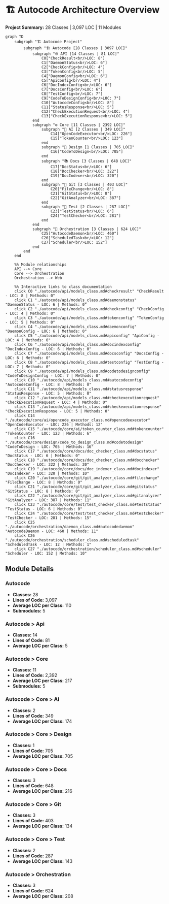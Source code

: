 # 🏗️ Autocode Architecture Overview

**Project Summary:** 28 Classes | 3,097 LOC | 11 Modules

```mermaid
graph TD
    subgraph "🏗️ Autocode Project"
        subgraph "🏗️ Autocode [28 Classes | 3097 LOC]"
            subgraph "🌐 API [14 Classes | 81 LOC]"
                C0["CheckResult<br/>LOC: 8"]
                C1["DaemonStatus<br/>LOC: 6"]
                C2["CheckConfig<br/>LOC: 4"]
                C3["TokenConfig<br/>LOC: 5"]
                C4["DaemonConfig<br/>LOC: 6"]
                C5["ApiConfig<br/>LOC: 4"]
                C6["DocIndexConfig<br/>LOC: 6"]
                C7["DocsConfig<br/>LOC: 6"]
                C8["TestConfig<br/>LOC: 7"]
                C9["CodeToDesignConfig<br/>LOC: 7"]
                C10["AutocodeConfig<br/>LOC: 8"]
                C11["StatusResponse<br/>LOC: 5"]
                C12["CheckExecutionRequest<br/>LOC: 4"]
                C13["CheckExecutionResponse<br/>LOC: 5"]
            end
            subgraph "⚙️ Core [11 Classes | 2392 LOC]"
                subgraph "🤖 AI [2 Classes | 349 LOC]"
                    C14["OpenCodeExecutor<br/>LOC: 226"]
                    C15["TokenCounter<br/>LOC: 123"]
                end
                subgraph "🎨 Design [1 Classes | 705 LOC]"
                    C16["CodeToDesign<br/>LOC: 705"]
                end
                subgraph "📚 Docs [3 Classes | 648 LOC]"
                    C17["DocStatus<br/>LOC: 6"]
                    C18["DocChecker<br/>LOC: 322"]
                    C19["DocIndexer<br/>LOC: 320"]
                end
                subgraph "🔧 Git [3 Classes | 403 LOC]"
                    C20["FileChange<br/>LOC: 8"]
                    C21["GitStatus<br/>LOC: 8"]
                    C22["GitAnalyzer<br/>LOC: 387"]
                end
                subgraph "🧪 Test [2 Classes | 287 LOC]"
                    C23["TestStatus<br/>LOC: 6"]
                    C24["TestChecker<br/>LOC: 281"]
                end
            end
            subgraph "🔄 Orchestration [3 Classes | 624 LOC]"
                C25["AutocodeDaemon<br/>LOC: 460"]
                C26["ScheduledTask<br/>LOC: 12"]
                C27["Scheduler<br/>LOC: 152"]
            end
        end
    end

    %% Module relationships
    API --> Core
    Core --> Orchestration
    Orchestration --> Web

    %% Interactive links to class documentation
    click C0 "./autocode/api/models_class.md#checkresult" "CheckResult - LOC: 8 | Methods: 0"
    click C1 "./autocode/api/models_class.md#daemonstatus" "DaemonStatus - LOC: 6 | Methods: 0"
    click C2 "./autocode/api/models_class.md#checkconfig" "CheckConfig - LOC: 4 | Methods: 0"
    click C3 "./autocode/api/models_class.md#tokenconfig" "TokenConfig - LOC: 5 | Methods: 0"
    click C4 "./autocode/api/models_class.md#daemonconfig" "DaemonConfig - LOC: 6 | Methods: 0"
    click C5 "./autocode/api/models_class.md#apiconfig" "ApiConfig - LOC: 4 | Methods: 0"
    click C6 "./autocode/api/models_class.md#docindexconfig" "DocIndexConfig - LOC: 6 | Methods: 0"
    click C7 "./autocode/api/models_class.md#docsconfig" "DocsConfig - LOC: 6 | Methods: 0"
    click C8 "./autocode/api/models_class.md#testconfig" "TestConfig - LOC: 7 | Methods: 0"
    click C9 "./autocode/api/models_class.md#codetodesignconfig" "CodeToDesignConfig - LOC: 7 | Methods: 0"
    click C10 "./autocode/api/models_class.md#autocodeconfig" "AutocodeConfig - LOC: 8 | Methods: 0"
    click C11 "./autocode/api/models_class.md#statusresponse" "StatusResponse - LOC: 5 | Methods: 0"
    click C12 "./autocode/api/models_class.md#checkexecutionrequest" "CheckExecutionRequest - LOC: 4 | Methods: 0"
    click C13 "./autocode/api/models_class.md#checkexecutionresponse" "CheckExecutionResponse - LOC: 5 | Methods: 0"
    click C14 "./autocode/core/ai/opencode_executor_class.md#opencodeexecutor" "OpenCodeExecutor - LOC: 226 | Methods: 12"
    click C15 "./autocode/core/ai/token_counter_class.md#tokencounter" "TokenCounter - LOC: 123 | Methods: 6"
    click C16 "./autocode/core/design/code_to_design_class.md#codetodesign" "CodeToDesign - LOC: 705 | Methods: 16"
    click C17 "./autocode/core/docs/doc_checker_class.md#docstatus" "DocStatus - LOC: 6 | Methods: 0"
    click C18 "./autocode/core/docs/doc_checker_class.md#docchecker" "DocChecker - LOC: 322 | Methods: 20"
    click C19 "./autocode/core/docs/doc_indexer_class.md#docindexer" "DocIndexer - LOC: 320 | Methods: 10"
    click C20 "./autocode/core/git/git_analyzer_class.md#filechange" "FileChange - LOC: 8 | Methods: 0"
    click C21 "./autocode/core/git/git_analyzer_class.md#gitstatus" "GitStatus - LOC: 8 | Methods: 0"
    click C22 "./autocode/core/git/git_analyzer_class.md#gitanalyzer" "GitAnalyzer - LOC: 387 | Methods: 11"
    click C23 "./autocode/core/test/test_checker_class.md#teststatus" "TestStatus - LOC: 6 | Methods: 0"
    click C24 "./autocode/core/test/test_checker_class.md#testchecker" "TestChecker - LOC: 281 | Methods: 15"
    click C25 "./autocode/orchestration/daemon_class.md#autocodedaemon" "AutocodeDaemon - LOC: 460 | Methods: 11"
    click C26 "./autocode/orchestration/scheduler_class.md#scheduledtask" "ScheduledTask - LOC: 12 | Methods: 1"
    click C27 "./autocode/orchestration/scheduler_class.md#scheduler" "Scheduler - LOC: 152 | Methods: 10"

```

## Module Details

### Autocode
- **Classes:** 28
- **Lines of Code:** 3,097
- **Average LOC per Class:** 110
- **Submodules:** 5

### Autocode > Api
- **Classes:** 14
- **Lines of Code:** 81
- **Average LOC per Class:** 5

### Autocode > Core
- **Classes:** 11
- **Lines of Code:** 2,392
- **Average LOC per Class:** 217
- **Submodules:** 5

### Autocode > Core > Ai
- **Classes:** 2
- **Lines of Code:** 349
- **Average LOC per Class:** 174

### Autocode > Core > Design
- **Classes:** 1
- **Lines of Code:** 705
- **Average LOC per Class:** 705

### Autocode > Core > Docs
- **Classes:** 3
- **Lines of Code:** 648
- **Average LOC per Class:** 216

### Autocode > Core > Git
- **Classes:** 3
- **Lines of Code:** 403
- **Average LOC per Class:** 134

### Autocode > Core > Test
- **Classes:** 2
- **Lines of Code:** 287
- **Average LOC per Class:** 143

### Autocode > Orchestration
- **Classes:** 3
- **Lines of Code:** 624
- **Average LOC per Class:** 208

